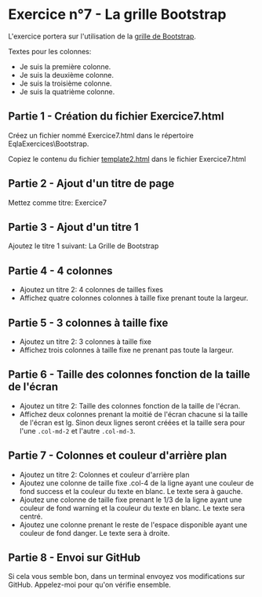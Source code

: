 # Exercice n°7 - La grille Bootstrap
L'exercice portera sur l'utilisation de la [grille de Bootstrap](/Theorie/README.md#xi-la-grille-bootstrap).

Textes pour les colonnes:
- Je suis la première colonne.
- Je suis la deuxième colonne.
- Je suis la troisième colonne.
- Je suis la quatrième colonne.

## Partie 1 - Création du fichier Exercice7.html
Créez un fichier nommé Exercice7.html dans le répertoire EqlaExercices\Bootstrap.  

Copiez le contenu du fichier [template2.html](https://raw.githubusercontent.com/ZamBoyle/Eqla_Bootstrap5/master/Exercices/Templates/template2.html) dans le fichier Exercice7.html
## Partie 2 - Ajout d'un titre de page
Mettez comme titre: Exercice7

## Partie 3 - Ajout d'un titre 1
Ajoutez le titre 1 suivant: La Grille de Bootstrap

## Partie 4 - 4 colonnes
- Ajoutez un titre 2: 4 colonnes de tailles fixes
- Affichez quatre colonnes colonnes à taille fixe prenant toute la largeur.

## Partie 5 - 3 colonnes à taille fixe
- Ajoutez un titre 2: 3 colonnes à taille fixe
- Affichez trois colonnes à taille fixe ne prenant pas toute la largeur.

## Partie 6 - Taille des colonnes fonction de la taille de l'écran
- Ajoutez un titre 2: Taille des colonnes fonction de la taille de l'écran.
- Affichez deux colonnes prenant la moitié de l'écran chacune si la taille de l'écran est lg. Sinon deux lignes seront créées et la taille sera pour l'une <code>.col-md-2</code> et l'autre <code>.col-md-3</code>.

## Partie 7 - Colonnes et couleur d'arrière plan
- Ajoutez un titre 2: Colonnes et couleur d'arrière plan
- Ajoutez une colonne de taille fixe .col-4 de la ligne ayant une couleur de fond success et la couleur du texte en blanc. Le texte sera à gauche.
- Ajoutez une colonne de taille fixe prenant le 1/3 de la ligne ayant une couleur de fond warning et la couleur du texte en blanc. Le texte sera centré.
- Ajoutez une colonne prenant le reste de l'espace disponible ayant une couleur de fond danger. Le texte sera à droite.

## Partie 8 - Envoi sur GitHub
Si cela vous semble bon, dans un terminal envoyez vos modifications sur GitHub.
Appelez-moi pour qu'on vérifie ensemble.
